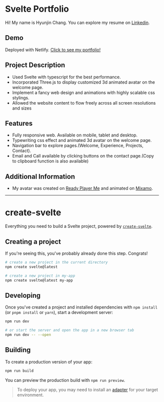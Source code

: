 # Svelte Portfolio
Hi! My name is Hyunjin Chang.
You can explore my resume on [Linkedin](https://www.linkedin.com/in/hyunjin-alice-chang-0a91621a3/).

## Demo
Deployed with Netlify. [Click to see my portfolio!](https://hyunjin-alice-chang-portfolio.netlify.app/)

## Project Description
- Used Svelte with typescript for the best performance.
- Incorporated Three.js to display customized 3d animated avatar on the welcome page.
- Implement a fancy web design and animations with highly scalable css stylings.
- Allowed the website content to flow freely across all screen resolutions and sizes

## Features
- Fully responsive web. Available on mobile, tablet and desktop.
- Typewriting css effect and animated 3d avatar on the welcome page.
- Navigation bar to explore pages.(Welcome, Experience, Projects, Contact).
- Email and Call available by clicking buttons on the contact page.(Copy to clipboard function is also available)

## Additional Information
- My avatar was created on [Ready Player Me](https://readyplayer.me/) and animated on [Mixamo](https://www.mixamo.com/#/).

---------------

# create-svelte

Everything you need to build a Svelte project, powered by [`create-svelte`](https://github.com/sveltejs/kit/tree/master/packages/create-svelte).

## Creating a project

If you're seeing this, you've probably already done this step. Congrats!

```bash
# create a new project in the current directory
npm create svelte@latest

# create a new project in my-app
npm create svelte@latest my-app
```

## Developing

Once you've created a project and installed dependencies with `npm install` (or `pnpm install` or `yarn`), start a development server:

```bash
npm run dev

# or start the server and open the app in a new browser tab
npm run dev -- --open
```

## Building

To create a production version of your app:

```bash
npm run build
```

You can preview the production build with `npm run preview`.

> To deploy your app, you may need to install an [adapter](https://kit.svelte.dev/docs/adapters) for your target environment.
